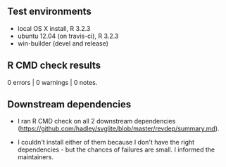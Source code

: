 ## Test environments
* local OS X install, R 3.2.3
* ubuntu 12.04 (on travis-ci), R 3.2.3
* win-builder (devel and release)

## R CMD check results

0 errors | 0 warnings | 0 notes.

## Downstream dependencies

* I ran R CMD check on all 2 downstream dependencies
  (https://github.com/hadley/svglite/blob/master/revdep/summary.md).

* I couldn't install either of them because I don't have the right 
  dependencies - but the chances of failures are small. 
  I informed the maintainers.
